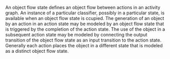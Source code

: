 An object flow state defines an object flow between actions in an activity graph. An instance of a particular classifier, possibly in a particular state, is available when an object flow state is ccupied. The generation of an object by an action in an action state may be modeled by an object flow state that is triggered by the completion of the action state. The use of the object in a subsequent action state may be modeled by connecting the output transition of the object flow state as an input transition to the action state. Generally each action places the object in a different state that is modeled as a distinct object flow state.